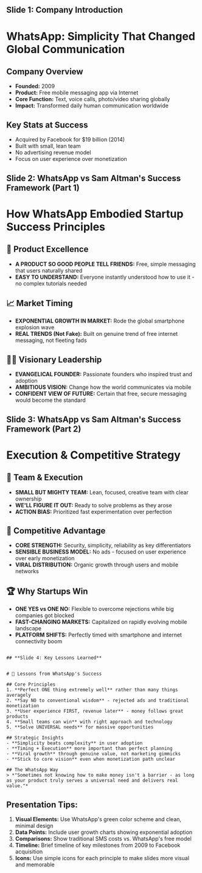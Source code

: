 ## **Slide 1: Company Introduction**


# WhatsApp: Simplicity That Changed Global Communication

## Company Overview
- **Founded:** 2009
- **Product:** Free mobile messaging app via Internet
- **Core Function:** Text, voice calls, photo/video sharing globally
- **Impact:** Transformed daily human communication worldwide

## Key Stats at Success
- Acquired by Facebook for $19 billion (2014)
- Built with small, lean team
- No advertising revenue model
- Focus on user experience over monetization

## **Slide 2: WhatsApp vs Sam Altman's Success Framework (Part 1)**


# How WhatsApp Embodied Startup Success Principles

## 🎯 **Product Excellence**
- **A PRODUCT SO GOOD PEOPLE TELL FRIENDS:** Free, simple messaging that users naturally shared
- **EASY TO UNDERSTAND:** Everyone instantly understood how to use it - no complex tutorials needed

## 📈 **Market Timing**
- **EXPONENTIAL GROWTH IN MARKET:** Rode the global smartphone explosion wave
- **REAL TRENDS (Not Fake):** Built on genuine trend of free internet messaging, not fleeting fads

## 👨‍💼 **Visionary Leadership**
- **EVANGELICAL FOUNDER:** Passionate founders who inspired trust and adoption
- **AMBITIOUS VISION:** Change how the world communicates via mobile
- **CONFIDENT VIEW OF FUTURE:** Certain that free, secure messaging would become the standard


## **Slide 3: WhatsApp vs Sam Altman's Success Framework (Part 2)**


# Execution & Competitive Strategy

## 🚀 **Team & Execution**
- **SMALL BUT MIGHTY TEAM:** Lean, focused, creative team with clear ownership
- **WE'LL FIGURE IT OUT:** Ready to solve problems as they arose
- **ACTION BIAS:** Prioritized fast experimentation over perfection

## 💪 **Competitive Advantage**
- **CORE STRENGTH:** Security, simplicity, reliability as key differentiators
- **SENSIBLE BUSINESS MODEL:** No ads - focused on user experience over early monetization
- **VIRAL DISTRIBUTION:** Organic growth through users and mobile networks

## 🏆 **Why Startups Win**
- **ONE YES vs ONE NO:** Flexible to overcome rejections while big companies got blocked
- **FAST-CHANGING MARKETS:** Capitalized on rapidly evolving mobile landscape
- **PLATFORM SHIFTS:** Perfectly timed with smartphone and internet connectivity boom
````

## **Slide 4: Key Lessons Learned**


# 🧠 Lessons from WhatsApp's Success

## Core Principles
1. **Perfect ONE thing extremely well** rather than many things averagely
2. **Say NO to conventional wisdom** - rejected ads and traditional monetization
3. **User experience FIRST, revenue later** - money follows great products
4. **Small teams can win** with right approach and technology
5. **Solve UNIVERSAL needs** for massive opportunities

## Strategic Insights
- **Simplicity beats complexity** in user adoption
- **Timing + Execution** more important than perfect planning  
- **Viral growth** through genuine value, not marketing gimmicks
- **Stick to core vision** even when monetization path unclear

## The WhatsApp Way
> *"Sometimes not knowing how to make money isn't a barrier - as long as your product truly serves a universal need and delivers real value."*
````

## **Presentation Tips:**

1. **Visual Elements:** Use WhatsApp's green color scheme and clean, minimal design
2. **Data Points:** Include user growth charts showing exponential adoption
3. **Comparisons:** Show traditional SMS costs vs. WhatsApp's free model
4. **Timeline:** Brief timeline of key milestones from 2009 to Facebook acquisition
5. **Icons:** Use simple icons for each principle to make slides more visual and memorable